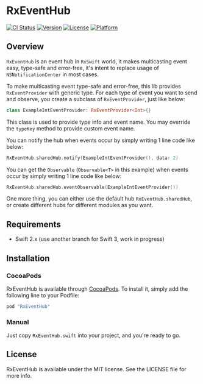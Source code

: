 # RxEventHub

[![CI Status](http://img.shields.io/travis/zzdjk6/RxEventHub.svg?style=flat)](https://travis-ci.org/RxSwiftCommunity/RxEventHub)
[![Version](https://img.shields.io/cocoapods/v/RxEventHub.svg?style=flat)](http://cocoapods.org/pods/RxEventHub)
[![License](https://img.shields.io/cocoapods/l/RxEventHub.svg?style=flat)](http://cocoapods.org/pods/RxEventHub)
[![Platform](https://img.shields.io/cocoapods/p/RxEventHub.svg?style=flat)](http://cocoapods.org/pods/RxEventHub)

## Overview

`RxEventHub` is an event hub in `RxSwift` world, it makes multicasting event easy, type-safe and error-free, it's intent to replace usage of `NSNotificationCenter` in most cases.

To make multicasting event type-safe and error-free, this lib provides `RxEventProvider` with generic type. For each type of event you want to send and observe, you create a subclass of `RxEventProvider`, just like below:

```swift
class ExampleIntEventProvider: RxEventProvider<Int>{}
```

This class is used to provide type info and event name. You may override the `typeKey` method to provide custom event name.

You can notify the hub when events occur by simply writing 1 line code like below:

```swift
RxEventHub.sharedHub.notify(ExampleIntEventProvider(), data: 2)
```

You can get the `Observable` (`Observable<T>` in this example) when events occur by simply writing 1 line code like below:

```swift
RxEventHub.sharedHub.eventObservable(ExampleIntEventProvider())
```

One more thing, you can either use the default hub `RxEventHub.sharedHub`, or create different hubs for different modules as you want.

## Requirements

* Swift 2.x (use another branch for Swift 3, work in progress)

## Installation

### CocoaPods

RxEventHub is available through [CocoaPods](http://cocoapods.org). To install
it, simply add the following line to your Podfile:

```ruby
pod "RxEventHub"
```

### Manual

Just copy `RxEventHub.swift` into your project, and you're ready to go.

## License

RxEventHub is available under the MIT license. See the LICENSE file for more info.
